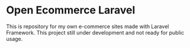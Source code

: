 # Open Ecommerce Laravel

This is repository for my own e-commerce sites made with Laravel Framework. This project still under development and not ready for public usage.